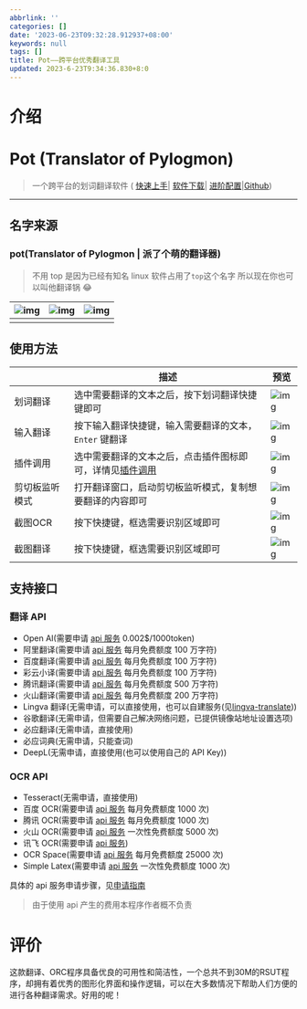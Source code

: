 ```yaml
---
abbrlink: ''
categories: []
date: '2023-06-23T09:32:28.912937+08:00'
keywords: null
tags: []
title: Pot——跨平台优秀翻译工具
updated: 2023-6-23T9:34:36.830+8:0
---
```

# 介绍

# Pot (Translator of Pylogmon)

> 一个跨平台的划词翻译软件 ( [快速上手](https://pot.pylogmon.com/docs/tutorial/intro)| [软件下载](https://pot.pylogmon.com/download)| [进阶配置](https://pot.pylogmon.com/docs/category/软件配置)|[Github](https://github.com/pot-app/pot-desktop))

---

## 名字来源

### pot(Translator of Pylogmon | 派了个萌的翻译器)

> 不用 top 是因为已经有知名 linux 软件占用了`top`这个名字 所以现在你也可以叫他翻译锅 😂


| ![img](https://cdn.m-l.cc/gh/pot-app/pot-desktop@master/asset/1.png) | ![img](https://cdn.m-l.cc/gh/pot-app/pot-desktop@master/asset/2.png) | ![img](https://cdn.m-l.cc/gh/pot-app/pot-desktop@master/asset/3.png) |
| --------------------------------------------------------------------------- | --------------------------------------------------------------------------- | --------------------------------------------------------------------------- |
|                                                                             |                                                                             |                                                                             |

## 使用方法


|                | 描述                                                                                                                    | 预览                                                                          |
| -------------- | ----------------------------------------------------------------------------------------------------------------------- | ----------------------------------------------------------------------------- |
| 划词翻译       | 选中需要翻译的文本之后，按下划词翻译快捷键即可                                                                          | ![img](https://cdn.m-l.cc/gh/pot-app/pot-desktop@master/asset/eg1.gif) |
| 输入翻译       | 按下输入翻译快捷键，输入需要翻译的文本，`Enter` 键翻译                                                                  | ![img](https://cdn.m-l.cc/gh/pot-app/pot-desktop@master/asset/eg2.gif) |
| 插件调用       | 选中需要翻译的文本之后，点击插件图标即可，详情见[插件调用](https://pot.pylogmon.com/docs/tutorial/config/plugin_config) | ![img](https://cdn.m-l.cc/gh/pot-app/pot-desktop@master/asset/eg3.gif) |
| 剪切板监听模式 | 打开翻译窗口，启动剪切板监听模式，复制想要翻译的内容即可                                                                | ![img](https://cdn.m-l.cc/gh/pot-app/pot-desktop@master/asset/eg4.gif) |
| 截图OCR        | 按下快捷键，框选需要识别区域即可                                                                                        | ![img](https://cdn.m-l.cc/gh/pot-app/pot-desktop@master/asset/eg5.gif) |
| 截图翻译       | 按下快捷键，框选需要识别区域即可                                                                                        | ![img](https://cdn.m-l.cc/gh/pot-app/pot-desktop@master/asset/eg6.gif) |

## 支持接口

### 翻译 API

- Open AI(需要申请 [api 服务](https://pot.pylogmon.com/docs/category/api服务申请) 0.002$/1000token)
- 阿里翻译(需要申请 [api 服务](https://pot.pylogmon.com/docs/category/api服务申请) 每月免费额度 100 万字符)
- 百度翻译(需要申请 [api 服务](https://pot.pylogmon.com/docs/category/api服务申请) 每月免费额度 100 万字符)
- 彩云小译(需要申请 [api 服务](https://pot.pylogmon.com/docs/category/api服务申请) 每月免费额度 100 万字符)
- 腾讯翻译(需要申请 [api 服务](https://pot.pylogmon.com/docs/category/api服务申请) 每月免费额度 500 万字符)
- 火山翻译(需要申请 [api 服务](https://pot.pylogmon.com/docs/category/api服务申请) 每月免费额度 200 万字符)
- Lingva 翻译(无需申请，可以直接使用，也可以自建服务(见[lingva-translate](https://github.com/TheDavidDelta/lingva-translate)))
- 谷歌翻译(无需申请，但需要自己解决网络问题，已提供镜像站地址设置选项)
- 必应翻译(无需申请，直接使用)
- 必应词典(无需申请，只能查词)
- DeepL(无需申请，直接使用(也可以使用自己的 API Key))

### OCR API

- Tesseract(无需申请，直接使用)
- 百度 OCR(需要申请 [api 服务](https://pot.pylogmon.com/docs/category/api服务申请) 每月免费额度 1000 次)
- 腾讯 OCR(需要申请 [api 服务](https://pot.pylogmon.com/docs/category/api服务申请) 每月免费额度 1000 次)
- 火山 OCR(需要申请 [api 服务](https://pot.pylogmon.com/docs/category/api服务申请) 一次性免费额度 5000 次)
- 讯飞 OCR(需要申请 [api 服务](https://pot.pylogmon.com/docs/category/api服务申请))
- OCR Space(需要申请 [api 服务](C) 每月免费额度 25000 次)
- Simple Latex(需要申请 [api 服务](https://pot.pylogmon.com/docs/category/api服务申请) 一次性免费额度 1000 次)

具体的 api 服务申请步骤，见[申请指南](https://pot.pylogmon.com/docs/category/api服务申请)

> 由于使用 api 产生的费用本程序作者概不负责

# 评价

这款翻译、ORC程序具备优良的可用性和简洁性，一个总共不到30M的RSUT程序，却拥有着优秀的图形化界面和操作逻辑，可以在大多数情况下帮助人们方便的进行各种翻译需求。好用的呢！
